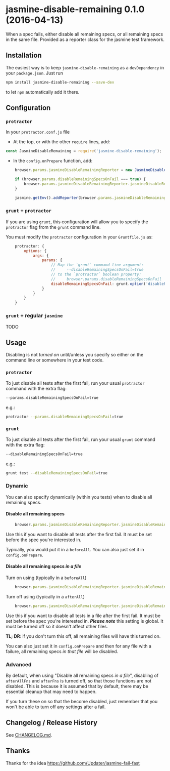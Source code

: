 # jasmine-disable-remaining 0.1.0 (2016-04-13)

When a spec fails, either disable all remaining specs, or all remaining specs in the same file.
Provided as a reporter class for the jasmine test framework.

## Installation

The easiest way is to keep `jasmine-disable-remaining` as a `devDependency` in your `package.json`. Just run

```sh
npm install jasmine-disable-remaining --save-dev
```

to let `npm` automatically add it there.

## Configuration

### `protractor`

In your `protractor.conf.js` file

* At the top, or with the other `require` lines, add:

```js
const JasmineDisableRemaining = require('jasmine-disable-remaining');
```

* In the `config.onPrepare` function, add:

```js
    browser.params.jasmineDisableRemainingReporter = new JasmineDisableRemaining(jasmine);

    if (browser.params.disableRemainingSpecsOnFail === true) {
        browser.params.jasmineDisableRemainingReporter.jasmineDisableRemaining.config.allSpecsByCLI.disableSpecs = true;
    }

    jasmine.getEnv().addReporter(browser.params.jasmineDisableRemainingReporter);
```

### `grunt` + `protractor`

If you are using `grunt`, this configuration will allow you to specify the `protractor` flag from the `grunt` command line.

You must modify the `protractor` configuration in your `Gruntfile.js` as: 
```js
    protractor: {
        options: {
            args: {
                params: {
                    // Map the `grunt` command line argument:
                    //     --disableRemainingSpecsOnFail=true
                    // to the `protractor` boolean property:
                    //     browser.params.disableRemainingSpecsOnFail
                    disableRemainingSpecsOnFail: grunt.option('disableRemainingSpecsOnFail')
                }
            }
        }
    }
```

### `grunt` + regular `jasmine`

TODO

## Usage

Disabling is not _turned on_ until/unless you specify so either on the command line or somewhere in your test code.

### `protractor`

To just disable all tests after the first fail, run your usual `protractor` command with the extra flag:

```sh
--params.disableRemainingSpecsOnFail=true
```

e.g.:

```sh
protractor --params.disableRemainingSpecsOnFail=true
```

### `grunt`

To just disable all tests after the first fail, run your usual `grunt` command with the extra flag:

```sh
--disableRemainingSpecsOnFail=true
```

e.g.:

```sh
grunt test --disableRemainingSpecsOnFail=true
```

### Dynamic

You can also specify dynamically (within you tests) when to disable all remaining specs.

#### Disable all remaining specs

```js
    browser.params.jasmineDisableRemainingReporter.jasmineDisableRemaining.config.allSpecsDynamic.disableSpecs = true;
```

Use this if you want to disable all tests after the first fail.
It must be set before the spec you're interested in.

Typically, you would put it in a `beforeAll`.
You can also just set it in `config.onPrepare`.

#### Disable all remaining specs _in a file_

Turn on using (typically in a `beforeAll`)

```js
    browser.params.jasmineDisableRemainingReporter.jasmineDisableRemaining.config.allFileSpecsDynamic.disableSpecs = true;
```

Turn off using (typically in a `afterAll`)

```js
    browser.params.jasmineDisableRemainingReporter.jasmineDisableRemaining.config.allFileSpecsDynamic.disableSpecs = false;
```

Use this if you want to disable all tests in a file after the first fail.
It must be set before the spec you're interested in.
**_Please note_** this setting is global.
It must be turned off so it doesn't affect other files.

**TL; DR**: if you don't turn this off, all remaining files will have this turned on.

You can also just set it in `config.onPrepare` and then for any file with a failure,
all remaining specs _in that file_ will be disabled.

### Advanced

By default, when using "Disable all remaining specs _in a file_", disabling of `afterAllFns` and `afterFns` is turned off,
so that those functions are not disabled.
This is because it is assumed that by default, there may be essential cleanup that may need to happen.

If you turn these on so that the become disabled, just remember that you won't be able to turn off any settings after a fail.

## Changelog / Release History

See [CHANGELOG.md](CHANGELOG.md).

## Thanks

Thanks for the idea https://github.com/Updater/jasmine-fail-fast
